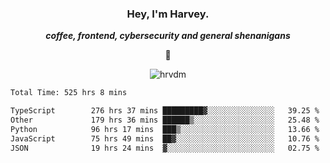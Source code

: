 <div align="center">
    <h3> Hey, I'm Harvey.</h3>
    <p><i><b>coffee, frontend, cybersecurity and general shenanigans</b></i></p>
    <p>👻</p>
</div>

<p align="center">  <img src="https://komarev.com/ghpvc/?username=hrvdm&label=Views&color=252733&style=for-the-badge" alt="hrvdm" /> </p>

<!--START_SECTION:waka-->

```txt
Total Time: 525 hrs 8 mins

TypeScript        276 hrs 37 mins █████████▓░░░░░░░░░░░░░░░   39.25 %
Other             179 hrs 36 mins ██████▒░░░░░░░░░░░░░░░░░░   25.48 %
Python            96 hrs 17 mins  ███▒░░░░░░░░░░░░░░░░░░░░░   13.66 %
JavaScript        75 hrs 49 mins  ██▓░░░░░░░░░░░░░░░░░░░░░░   10.76 %
JSON              19 hrs 24 mins  ▓░░░░░░░░░░░░░░░░░░░░░░░░   02.75 %
```

<!--END_SECTION:waka-->
